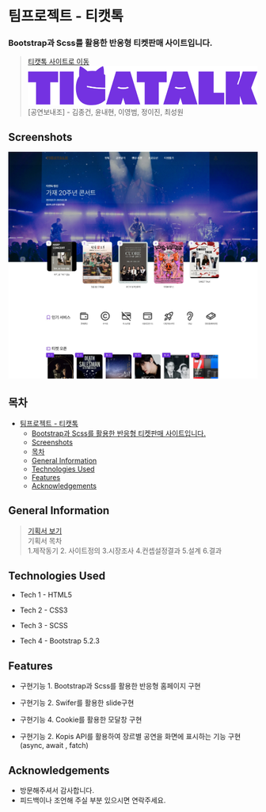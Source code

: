# 팀프로젝트 - 티캣톡

### Bootstrap과 Scss를 활용한 반응형 티켓판매 사이트입니다.

> [티캣톡 사이트로 이동](https://ticatalk.vercel.app/)  
> ![grouplogo](/img/tkt-logo.svg)  
> [공연보내조] - 김종건, 윤내현, 이영범, 정이진, 최성원

## Screenshots

![](/img/teamproject1.jpg)

## 목차

- [팀프로젝트 - 티캣톡](#팀프로젝트---티캣톡)
  - [Bootstrap과 Scss를 활용한 반응형 티켓판매 사이트입니다.](#bootstrap과-scss를-활용한-반응형-티켓판매-사이트입니다)
  - [Screenshots](#screenshots)
  - [목차](#목차)
  - [General Information](#general-information)
  - [Technologies Used](#technologies-used)
  - [Features](#features)
  - [Acknowledgements](#acknowledgements)

## General Information

> [기획서 보기](https://ejin1018.github.io/ticatalk/ticatalk-proposal.pdf)  
> 기획서 목차  
> 1.제작동기 2. 사이트정의 3.시장조사 4.컨셉설정결과 5.설계 6.결과
>


## Technologies Used

- Tech 1 - HTML5
- Tech 2 - CSS3
- Tech 3 - SCSS

- Tech 4 - Bootstrap 5.2.3


## Features

- 구현기능 1. Bootstrap과 Scss를 활용한 반응형 홈페이지 구현
- 구현기능 2. Swifer를 활용한 slide구현
- 구현기능 4. Cookie를 활용한 모달창 구현

- 구현기능 2. Kopis API를 활용하여 장르별 공연을 화면에 표시하는 기능 구현(async, await , fatch)


## Acknowledgements

- 방문해주셔서 감사합니다.
- 피드백이나 조언해 주실 부분 있으시면 연락주세요.
